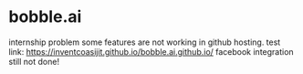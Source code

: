 # bobble.ai
internship problem
some features are not working in github hosting.
test link: https://inventcoasijit.github.io/bobble.ai.github.io/
facebook integration still not done!
